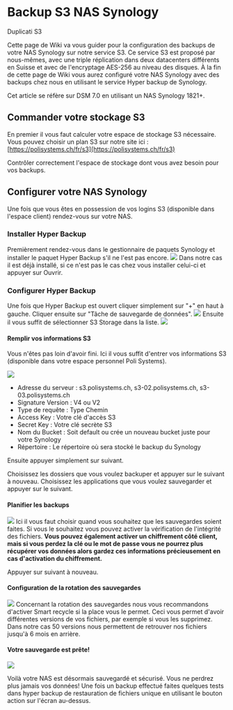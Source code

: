 
# Backup S3 NAS Synology

Duplicati S3

Cette page de Wiki va vous guider pour la configuration des backups de votre NAS Synology sur notre service S3.
Ce service S3 est proposé par nous-mêmes, avec une triple réplication dans deux datacenters différents en Suisse et avec de l'encryptage AES-256 au niveau des disques.
À la fin de cette page de Wiki vous aurez configuré votre NAS Synology avec des backups chez nous en utilisant le service Hyper backup de Synology.

Cet article se réfère sur DSM 7.0 en utilisant un NAS Synology 1821+.

## Commander votre stockage S3

En  premier  il  vous  faut  calculer  votre  espace  de  stockage  S3 nécessaire.
Vous pouvez choisir un plan S3 sur notre site ici : [https://polisystems.ch/fr/s3](https://polisystems.ch/fr/s3)

Contrôler correctement l'espace de stockage dont vous avez besoin pour vos backups.

## Configurer votre NAS Synology

Une fois que vous êtes en possession de vos logins S3 (disponible dans l'espace client) rendez-vous sur votre NAS.

### Installer Hyper Backup

Premièrement rendez-vous dans le gestionnaire de paquets Synology et installer le paquet Hyper Backup s'il ne l'est pas encore.
![](https://i.imgur.com/bcYZyZr.png)
Dans notre cas il est déjà installé, si ce n'est pas le cas chez vous installer celui-ci et appuyer sur Ouvrir.

### Configurer Hyper Backup
Une fois que Hyper Backup est ouvert cliquer simplement sur "+" en haut à gauche.
Cliquer ensuite sur "Tâche de sauvegarde de données".
![](https://i.imgur.com/0scqEic.png)
Ensuite il vous suffit de sélectionner S3 Storage dans la liste.
![](https://i.imgur.com/QbpYEkK.png)

#### Remplir vos informations S3
Vous n'êtes pas loin d'avoir fini. 
Ici il vous suffit d'entrer vos informations S3 (disponible dans votre espace personnel Poli Systems).

![](https://i.imgur.com/px1oExF.png)

 - Adresse du serveur : s3.polisystems.ch, s3-02.polisystems.ch, s3-03.polisystems.ch
 - Signature Version : V4 ou V2
 - Type de requête : Type Chemin
 - Access Key : Votre clé d'accès S3
 - Secret Key : Votre clé secrète S3
 - Nom du Bucket : Soit default ou crée un nouveau bucket juste pour votre Synology
 - Répertoire : Le répertoire où sera stocké le backup du Synology

Ensuite appuyer simplement sur suivant.

Choisissez les dossiers que vous voulez backuper et appuyer sur le suivant à nouveau.
Choisissez les applications que vous voulez sauvegarder et appuyer sur le suivant.

#### Planifier les backups

![](https://i.imgur.com/s83dtlr.png)
Ici il vous faut choisir quand vous souhaitez que les sauvegardes soient faites.
Si vous le souhaitez vous pouvez activer la vérification de l'intégrité des fichiers.
**Vous pouvez également activer un chiffrement côté client, mais si vous perdez la clé ou le mot de passe vous ne pourrez plus récupérer vos données alors gardez ces informations précieusement en cas d'activation du chiffrement.**

Appuyer sur suivant à nouveau.

#### Configuration de la rotation des sauvegardes
![](https://i.imgur.com/MtAx415.png)
Concernant la rotation des sauvegardes nous vous recommandons d'activer Smart recycle si la place vous le permet.
Ceci vous permet d'avoir différentes versions de vos fichiers, par exemple si vous les supprimez.
Dans notre cas 50 versions nous permettent de retrouver nos fichiers jusqu'à 6 mois en arrière.

#### Votre sauvegarde est prête!
![](https://i.imgur.com/G1fYUWH.png)

Voilà votre NAS est désormais sauvegardé et sécurisé. Vous ne perdrez plus jamais vos données!
Une fois un backup effectué faites quelques tests dans hyper backup de restauration de fichiers unique en utilisant le bouton action sur l'écran au-dessus.
